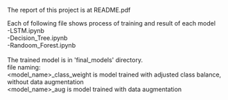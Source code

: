 The report of this project is at README.pdf

Each of following file shows process of training and result of each model\
-LSTM.ipynb\
-Decision_Tree.ipynb\
-Randoom_Forest.ipynb\
\
The trained model is in 'final_models' directory.\
file naming:\
<model_name>_class_weight is model trained with adjusted class balance, without data augmentation\
<model_name>_aug is model trained with data augmentation
